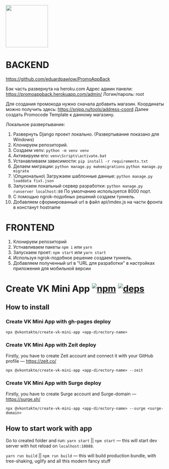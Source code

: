 [<img width="134" src="https://vk.com/images/apps/mini_apps/vk_mini_apps_logo.svg">](https://vk.com/services)

# BACKEND

https://github.com/eduardpawlow/PromoAppBack

Бэк часть развернута на heroku.com
Адрес админ панели: https://promoappback.herokuapp.com/admin/ Логин/пароль: root

Для создания промокода нужно сначала добавить магазин. Координаты можно получить здесь: https://snipp.ru/tools/address-coord
Далее создать Promocode Template к данному магазину.

Локальное развертывание:
1) Развернуть Django проект локально. (Развертывание показано для Windows)
2) Клонируем репозиторий.
3) Создаем venv: `python -m venv venv`
4) Активируем его: `venv\Scripts\activate.bat`
5) Устанавливаем зависимости: `pip install -r requirements.txt`
6) Делаем миграции: `python manage.py makemigrations` `python manage.py migrate`
7) \Опционально\ Загружаем шаблонные данные: `python manage.py loaddata fixt.json`
8) Запускаем локальный сервер разработки: `python manage.py runserver localhost:80` По умолчанию используется 8000 порт.
9) С помощью ngrok-подобных решений создаем туннель.
10) Добавляем сформированный url в файл  api/imdex.js на части фронта в констанут hostname

# FRONTEND
1) Клонируем репозиторий
2) Устнавливаем пакеты `npm i` или `yarn`
3) Запускаем проет: `npm start` или `yarn start` 
3) Используя ngrok-подобное решение создаем туннель.
4) Добавляем полученный url в "URL для разработки" в настройках приложения для мобильной версии

# Create VK Mini App [![npm][npm]][npm-url] [![deps][deps]][deps-url]

## How to install

### Create VK Mini App with gh-pages deploy

`npx @vkontakte/create-vk-mini-app <app-directory-name>`

### Create VK Mini App with Zeit deploy

Firstly, you have to create Zeit account and connect it with your GitHub profile — https://zeit.co/

`npx @vkontakte/create-vk-mini-app <app-directory-name> --zeit`

### Create VK Mini App with Surge deploy

Firstly, you have to create Surge account and Surge-domain — https://surge.sh/

`npx @vkontakte/create-vk-mini-app <app-directory-name> --surge <surge-domain>`

## How to start work with app

Go to created folder and run:
`yarn start` || `npm start` — this will start dev server with hot reload on `localhost:10888`.

`yarn run build` || `npm run build` — this will build production bundle, with tree-shaking, uglify and all this modern fancy stuff

[npm]: https://img.shields.io/npm/v/@vkontakte/create-vk-mini-app.svg
[npm-url]: https://npmjs.com/package/@vkontakte/create-vk-mini-app

[deps]: https://img.shields.io/david/vkcom/create-vk-mini-app.svg
[deps-url]: https://david-dm.org/vkcom/create-vk-mini-app
